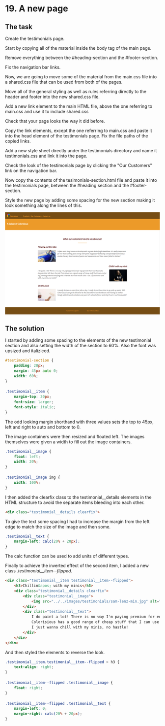 # 19. A new page

## The task

Create the testimonials page.

Start by copying all of the material inside the body tag of the main page.

Remove everything between the #heading-section and the #footer-section.

Fix the navigation bar links.

Now, we are going to move some of the material from the main.css file into a shared.css file that can be used from both of the pages.

Move all of the general styling as well as rules referring directly  to the header and footer into the new shared.css file.

Add a new link element to the main HTML file, above the one referring to main.css and use it to include shared.css

Check that your page looks the way it did before.

Copy the link elements, except the one referring to main.css and paste it into the head element of the testimonials page. Fix the file paths of the copied links.

Add a new style sheet directly under the testimonials directory and name it testimonials.css and link it into the page.

Check the look of the testimonials page by clicking the "Our Customers" link on the navigation bar.

Now copy the contents of the tesimonials-section.html file and paste it into the testimonials page, between the #heading section and the #footer-section.

Style the new page by adding some spacing for the new section making it look something along the lines of this.

![Testimonials Page](images/testimonials.png)

## The solution

I started by adding some spacing to the elements of the new testimonial section and also setting the width of the section to 60%. Also the font was upsized and italiziced.

```css
#testimonial-section {
    padding: 20px;
    margin: 45px auto 0;
    width: 60%;
}

.testimonial__item {
    margin-top: 30px;
    font-size: larger;
    font-style: italic;
}
```

The odd looking margin shorthand with three values sets the top to 45px, left and right to auto and bottom to 0.

The image containers were then resized and floated left. The images themselves were given a width to fill out the image containers.

```css
.testimonial__image {
    float: left;
    width: 20%;
}

.testimonial__image img {
    width: 100%;
}
```

I then added the clearfix class to the testimonial__details elements in the HTML structure to avoid the separate items bleeding into each other.

```html
<div class="testimonial__details clearfix">
```

To give the text some spacing I had to increase the margin from the left edge to match the size of the image and then some.

```css
.testimonial__text {
    margin-left: calc(20% + 20px);
}
```

The calc function can be used to add units of different types.

Finally to achieve the inverted effect of the second item, I added a new class _.testimonial__item--flipped_.

```html
<div class="testimonial__item testimonial__item--flipped">
    <h3>Chillin&apos; with my minis</h3>
    <div class="testimonial__details clearfix">
        <div class="testimonial__image">
            <img src="../../images/testimonials/sam-lenz-min.jpg" alt="The Miniature Dude"/>
        </div>
        <div class="testimonial__text">
            I do paint a lot! There is no way I'm paying premium for equipment that I can have at a bargain that still does the job!
            Colorisious has a good range of cheap stuff that I can use for my painting without worrying that I'll break it or how much color I use.
            I just wanna chill with my minis, no hastle!
        </div>
    </div>
</div>
```

And then styled the elements to reverse the look.

```css
.testimonial__item.testimonial__item--flipped > h3 {
    text-align: right;
}

.testimonial__item--flipped .testimonial__image {
    float: right;
}

.testimonial__item--flipped .testimonial__text {
    margin-left: 0;
    margin-right: calc(20% + 20px);
}
```